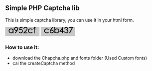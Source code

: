 <h2>Simple PHP Captcha lib </h2>
This is simple captcha library, you can use it in your html form.

<p algin="center">
<img src="https://github.com/manee1982/Simple-php-captcha-lib/blob/master/samples/1.png">
<img src="https://github.com/manee1982/Simple-php-captcha-lib/blob/master/samples/2.png">
</p>

<h3>How to use it:</h3>
<ul>
	<li>download the Chapcha.php and fonts folder (Used Custom fonts)</li>
	<li>cal the createCaptcha method</li>
</ul>
